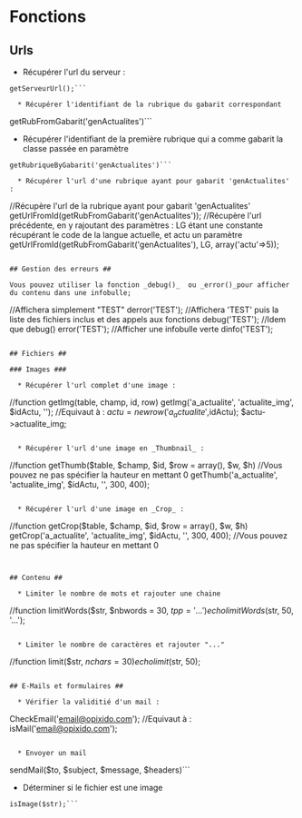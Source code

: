 # Fonctions #

## Urls ##

  * Récupérer l'url du serveur :
```
getServeurUrl();```

  * Récupérer l'identifiant de la rubrique du gabarit correspondant
```
getRubFromGabarit('genActualites')```

  * Récupérer l'identifiant de la première rubrique qui a comme gabarit la classe passée en paramètre
```
getRubriqueByGabarit('genActualites')```

  * Récupérer l'url d'une rubrique ayant pour gabarit 'genActualites' :
```

//Récupère l'url de la rubrique ayant pour gabarit 'genActualites'
getUrlFromId(getRubFromGabarit('genActualites'));
//Récupère l'url précédente, en y rajoutant des paramètres :
LG étant une constante récupérant le code de la langue actuelle, et actu un paramètre
getUrlFromId(getRubFromGabarit('genActualites'), LG, array('actu'=>5));
```

## Gestion des erreurs ##

Vous pouvez utiliser la fonction _debug()_  ou _error()_pour afficher du contenu dans une infobulle;
```

//Affichera simplement "TEST"
derror('TEST');
//Affichera 'TEST' puis la liste des fichiers inclus et des appels aux fonctions
debug('TEST');
//Idem que debug()
error('TEST');
//Afficher une infobulle verte
dinfo('TEST');
```

## Fichiers ##

### Images ###

  * Récupérer l'url complet d'une image :
```

//function getImg(table, champ, id, row)
getImg('a_actualite', 'actualite_img', $idActu, '');
//Equivaut à :
$actu = new row('a_actualite',$idActu);
$actu->actualite_img;
```

  * Récupérer l'url d'une image en _Thumbnail_ :
```

//function getThumb($table, $champ, $id, $row = array(), $w, $h)
//Vous pouvez ne pas spécifier la hauteur en mettant 0
getThumb('a_actualite', 'actualite_img', $idActu, '', 300, 400);
```

  * Récupérer l'url d'une image en _Crop_ :
```

//function getCrop($table, $champ, $id, $row = array(), $w, $h)
getCrop('a_actualite', 'actualite_img', $idActu, '', 300, 400);
//Vous pouvez ne pas spécifier la hauteur en mettant 0
```


## Contenu ##

  * Limiter le nombre de mots et rajouter une chaine
```

//function limitWords($str, $nbwords = 30, $tpp = ' ...')
echo limitWords($str, 50, '...');
```

  * Limiter le nombre de caractères et rajouter "..."
```

//function limit($str, $nchars = 30)
echo limit($str, 50);
```

## E-Mails et formulaires ##

  * Vérifier la validitié d'un mail :
```

CheckEmail('email@opixido.com');
//Equivaut à :
isMail('email@opixido.com');
```

  * Envoyer un mail
```
sendMail($to, $subject, $message, $headers)```

  * Déterminer si le fichier est une image
```
isImage($str);```